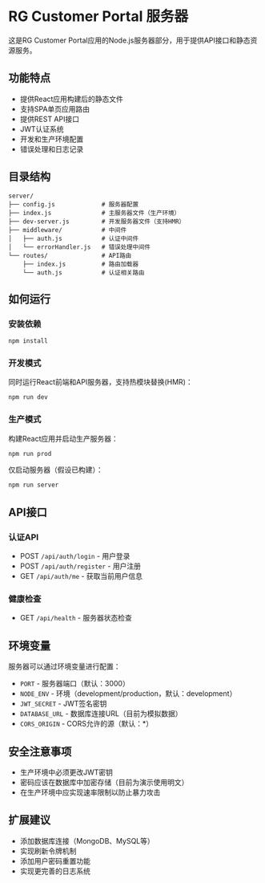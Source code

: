 # RG Customer Portal 服务器

这是RG Customer Portal应用的Node.js服务器部分，用于提供API接口和静态资源服务。

## 功能特点

- 提供React应用构建后的静态文件
- 支持SPA单页应用路由
- 提供REST API接口
- JWT认证系统
- 开发和生产环境配置
- 错误处理和日志记录

## 目录结构

```
server/
├── config.js             # 服务器配置
├── index.js              # 主服务器文件（生产环境）
├── dev-server.js         # 开发服务器文件（支持HMR）
├── middleware/           # 中间件
│   ├── auth.js           # 认证中间件
│   └── errorHandler.js   # 错误处理中间件
└── routes/               # API路由
    ├── index.js          # 路由加载器
    └── auth.js           # 认证相关路由
```

## 如何运行

### 安装依赖

```bash
npm install
```

### 开发模式

同时运行React前端和API服务器，支持热模块替换(HMR)：

```bash
npm run dev
```

### 生产模式

构建React应用并启动生产服务器：

```bash
npm run prod
```

仅启动服务器（假设已构建）：

```bash
npm run server
```

## API接口

### 认证API

- POST `/api/auth/login` - 用户登录
- POST `/api/auth/register` - 用户注册
- GET `/api/auth/me` - 获取当前用户信息

### 健康检查

- GET `/api/health` - 服务器状态检查

## 环境变量

服务器可以通过环境变量进行配置：

- `PORT` - 服务器端口（默认：3000）
- `NODE_ENV` - 环境（development/production，默认：development）
- `JWT_SECRET` - JWT签名密钥
- `DATABASE_URL` - 数据库连接URL（目前为模拟数据）
- `CORS_ORIGIN` - CORS允许的源（默认：*）

## 安全注意事项

- 生产环境中必须更改JWT密钥
- 密码应该在数据库中加密存储（目前为演示使用明文）
- 在生产环境中应实现速率限制以防止暴力攻击

## 扩展建议

- 添加数据库连接（MongoDB、MySQL等）
- 实现刷新令牌机制
- 添加用户密码重置功能
- 实现更完善的日志系统 